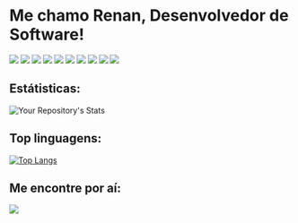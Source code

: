 
<h1>Me chamo Renan, Desenvolvedor de Software!</h1>

<div style="flex-direction:row">
    <img src="https://img.shields.io/badge/HTML5-E34F26?style=for-the-badge&logo=html5&logoColor=white" />
    <img src="https://img.shields.io/badge/CSS3-1572B6?style=for-the-badge&logo=css3&logoColor=white" />
    <img src="https://img.shields.io/badge/JavaScript-323330?style=for-the-badge&logo=javascript&logoColor=F7DF1E" />
    <img src="https://img.shields.io/badge/TypeScript-007ACC?style=for-the-badge&logo=typescript&logoColor=white" />
    <img src="https://img.shields.io/badge/React-20232A?style=for-the-badge&logo=react&logoColor=61DAFB" />
    <img src="https://img.shields.io/badge/React_Native-20232A?style=for-the-badge&logo=react&logoColor=61DAFB" />
    <img src="https://img.shields.io/badge/Sass-CC6699?style=for-the-badge&logo=sass&logoColor=white" />
    <img src="https://img.shields.io/badge/styled--components-DB7093?style=for-the-badge&logo=styled-components&logoColor=white" />
    <img src="https://img.shields.io/badge/Git-E34F26?style=for-the-badge&logo=git&logoColor=white" />
    <img src="https://img.shields.io/badge/Windows-017AD7?style=for-the-badge&logo=windows&logoColor=white" />
</div>


<h2>Estátisticas:</h2>

![Your Repository's Stats](https://github-readme-stats.vercel.app/api?username=cardosorenanalves&show_icons=true)

<h2>Top linguagens:</h2>

[![Top Langs](https://github-readme-stats.vercel.app/api/top-langs/?username=cardosorenanalves&theme=radical)](https://github.com/JoVi0li/github-readme-stats)



<h2>Me encontre por aí:</h2>
<div>
    <a href="https://www.linkedin.com/in/renan-cardoso-b21a32209" target="_blank">
        <img src="https://img.shields.io/badge/LinkedIn-0077B5?style=for-the-badge&logo=linkedin&logoColor=white" />
    </a>
</div
